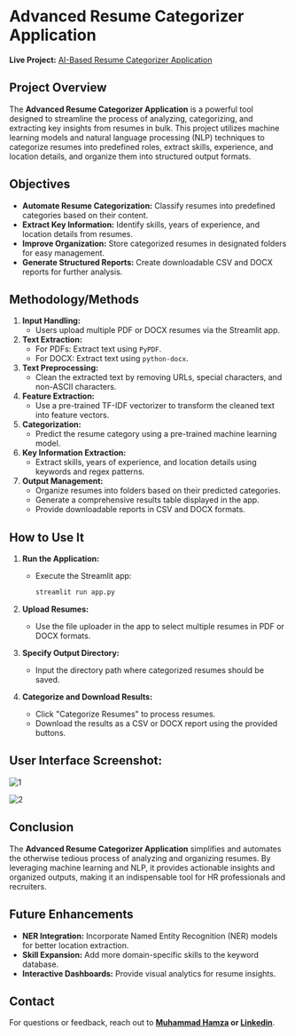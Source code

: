 # Advanced Resume Categorizer Application  

**Live Project:** [AI-Based Resume Categorizer Application](https://resume-categorization.streamlit.app/)

## Project Overview  
The **Advanced Resume Categorizer Application** is a powerful tool designed to streamline the process of analyzing, categorizing, and extracting key insights from resumes in bulk. This project utilizes machine learning models and natural language processing (NLP) techniques to categorize resumes into predefined roles, extract skills, experience, and location details, and organize them into structured output formats.  

## Objectives  
- **Automate Resume Categorization:** Classify resumes into predefined categories based on their content.  
- **Extract Key Information:** Identify skills, years of experience, and location details from resumes.  
- **Improve Organization:** Store categorized resumes in designated folders for easy management.  
- **Generate Structured Reports:** Create downloadable CSV and DOCX reports for further analysis.  

## Methodology/Methods  
1. **Input Handling:**  
   - Users upload multiple PDF or DOCX resumes via the Streamlit app.  
2. **Text Extraction:**  
   - For PDFs: Extract text using `PyPDF`.  
   - For DOCX: Extract text using `python-docx`.  
3. **Text Preprocessing:**  
   - Clean the extracted text by removing URLs, special characters, and non-ASCII characters.  
4. **Feature Extraction:**  
   - Use a pre-trained TF-IDF vectorizer to transform the cleaned text into feature vectors.  
5. **Categorization:**  
   - Predict the resume category using a pre-trained machine learning model.  
6. **Key Information Extraction:**  
   - Extract skills, years of experience, and location details using keywords and regex patterns.  
7. **Output Management:**  
   - Organize resumes into folders based on their predicted categories.  
   - Generate a comprehensive results table displayed in the app.  
   - Provide downloadable reports in CSV and DOCX formats.  

## How to Use It  
1. **Run the Application:**  
   - Execute the Streamlit app:  
     ```bash
     streamlit run app.py
     ```  

2. **Upload Resumes:**  
   - Use the file uploader in the app to select multiple resumes in PDF or DOCX formats.  

3. **Specify Output Directory:**  
   - Input the directory path where categorized resumes should be saved.  

4. **Categorize and Download Results:**  
   - Click "Categorize Resumes" to process resumes.  
   - Download the results as a CSV or DOCX report using the provided buttons.  


## User Interface Screenshot:
![1](https://github.com/user-attachments/assets/944e978d-22e7-45a6-8a9f-f169a4ecfe1e)

![2](https://github.com/user-attachments/assets/4ab0eb1d-c784-438c-abaf-ebbd5cea51ba)

## Conclusion  
The **Advanced Resume Categorizer Application** simplifies and automates the otherwise tedious process of analyzing and organizing resumes. By leveraging machine learning and NLP, it provides actionable insights and organized outputs, making it an indispensable tool for HR professionals and recruiters.  

## Future Enhancements  
- **NER Integration:** Incorporate Named Entity Recognition (NER) models for better location extraction.  
- **Skill Expansion:** Add more domain-specific skills to the keyword database.  
- **Interactive Dashboards:** Provide visual analytics for resume insights.

## **Contact**  
For questions or feedback, reach out to **[Muhammad Hamza](mailto:mr.hamxa942@gmail.com) or [Linkedin](https://www.linkedin.com/in/muhammad-hamza-khattak/)**.  
